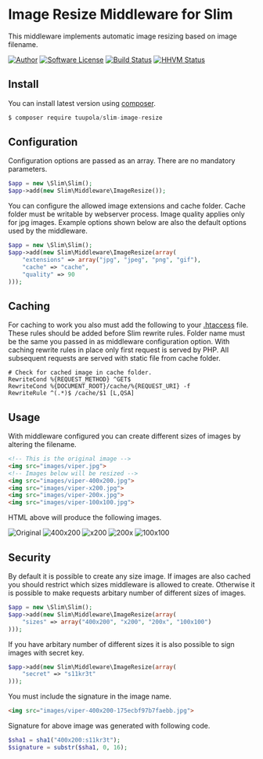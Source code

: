 # Image Resize Middleware for Slim

This middleware implements automatic image resizing based on image filename.

[![Author](http://img.shields.io/badge/author-@tuupola-blue.svg?style=flat-square)](https://twitter.com/tuupola)
[![Software License](https://img.shields.io/badge/license-MIT-brightgreen.svg?style=flat-square)](LICENSE.txt)
[![Build Status](https://img.shields.io/travis/tuupola/slim-image-resize/master.svg?style=flat-square)](https://travis-ci.org/tuupola/slim-image-resize)
[![HHVM Status](https://img.shields.io/hhvm/tuupola/slim-image-resize.svg?style=flat-square)](http://hhvm.h4cc.de/package/tuupola/slim-image-resize)

## Install

You can install latest version using [composer](https://getcomposer.org/).

```javascript
$ composer require tuupola/slim-image-resize
```

## Configuration

Configuration options are passed as an array. There are no mandatory parameters.

```php
$app = new \Slim\Slim();
$app->add(new Slim\Middleware\ImageResize());
```

You can configure the allowed image extensions and cache folder. Cache folder must be writable by webserver process. Image quality applies only for jpg images. Example options shown below are also the default options used by the middleware.

```php
$app = new \Slim\Slim();
$app->add(new Slim\Middleware\ImageResize(array(
    "extensions" => array("jpg", "jpeg", "png", "gif"),
    "cache" => "cache",
    "quality" => 90
)));
```

## Caching

For caching to work you also must add the following to your [.htaccess](https://github.com/tuupola/slim-image-resize/blob/master/example/.htaccess) file. These rules should be added before Slim rewrite rules. Folder name must be the same you passed in as middleware configuration option. With caching rewrite rules in place only first request is served by PHP. All subsequent requests are served with static file from cache folder.

```
# Check for cached image in cache folder.
RewriteCond %{REQUEST_METHOD} ^GET$
RewriteCond %{DOCUMENT_ROOT}/cache/%{REQUEST_URI} -f
RewriteRule ^(.*)$ /cache/$1 [L,QSA]
```

## Usage

With middleware configured you can create different sizes of images by altering the filename.

```html
<!-- This is the original image -->
<img src="images/viper.jpg">
<!-- Images below will be resized -->
<img src="images/viper-400x200.jpg">
<img src="images/viper-x200.jpg">
<img src="images/viper-200x.jpg">
<img src="images/viper-100x100.jpg">
```

HTML above will produce the following images.

![Original](http://www.appelsiini.net/img/viper.jpg)
![400x200](http://www.appelsiini.net/img/viper-400x200.jpg)
![x200](http://www.appelsiini.net/img/viper-x200.jpg)
![200x](http://www.appelsiini.net/img/viper-200x.jpg)
![100x100](http://www.appelsiini.net/img/viper-100x100.jpg)

## Security

By default it is possible to create any size image. If images are also cached you should restrict which sizes middleware is allowed to create. Otherwise it is possible to make requests arbitary number of different sizes of images.

```php
$app = new \Slim\Slim();
$app->add(new Slim\Middleware\ImageResize(array(
    "sizes" => array("400x200", "x200", "200x", "100x100")
)));
```

If you have arbitary number of different sizes it is also possible to sign images with secret key.

```php
$app->add(new Slim\Middleware\ImageResize(array(
    "secret" => "s11kr3t"
)));
```

You must include the signature in the image name.

```html
<img src="images/viper-400x200-175ecbf97b7faebb.jpg">
```

Signature for above image was generated with following code.

```php
$sha1 = sha1("400x200:s11kr3t");
$signature = substr($sha1, 0, 16);
```
